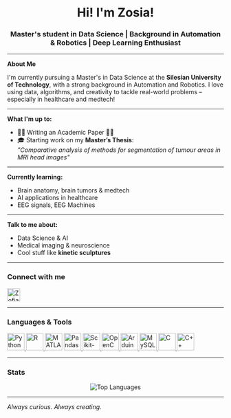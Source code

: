 <h1 align="center">Hi!  I'm Zosia!</h1>
<h3 align="center"> Master's student in Data Science |  Background in Automation & Robotics |  Deep Learning Enthusiast</h3>

---

 **About Me**

I'm currently pursuing a Master's in Data Science at the **Silesian University of Technology**, with a strong background in Automation and Robotics. I love using data, algorithms, and creativity to tackle real-world problems – especially in healthcare and medtech!

---

 **What I'm up to:**

- 👩‍🔬 Writing an Academic Paper 👩‍🔬
- 🎓 Starting work on my **Master’s Thesis**:  
  *"Comparative analysis of methods for segmentation of tumour areas in MRI head images"*

---

 **Currently learning:**

-  Brain anatomy, brain tumors & medtech
-  AI applications in healthcare
-  EEG signals, EEG Machines

---

 **Talk to me about:**

- Data Science & AI
- Medical imaging & neuroscience
- Cool stuff like **kinetic sculptures** 

---

<h3 align="left"> Connect with me</h3>
<p align="left">
  <a href="https://linkedin.com/in/zofia-seweryńska-462263234" target="_blank">
    <img align="center" src="https://cdn.jsdelivr.net/gh/devicons/devicon/icons/linkedin/linkedin-original.svg" alt="Zofia Seweryńska" height="30" width="30" />
  </a>
</p>

---

<h3 align="left"> Languages & Tools </h3>
<p align="left">
  <a href="https://www.python.org" target="_blank"> <img src="https://cdn.jsdelivr.net/gh/devicons/devicon/icons/python/python-original.svg" alt="Python" width="40" height="40"/> </a>
  <a href="https://cran.r-project.org/" target="_blank"> <img src="https://cdn.jsdelivr.net/gh/devicons/devicon/icons/r/r-original.svg" alt="R" width="40" height="40"/> </a>
 <a href="https://www.mathworks.com/products/matlab.html" target="_blank"><img src="https://upload.wikimedia.org/wikipedia/commons/2/21/Matlab_Logo.png" alt="MATLAB" width="40" height="40"/></a>
  <a href="https://pandas.pydata.org/" target="_blank"> <img src="https://cdn.jsdelivr.net/gh/devicons/devicon/icons/pandas/pandas-original.svg" alt="Pandas" width="40" height="40"/> </a>
  <a href="https://scikit-learn.org/" target="_blank"> <img src="https://upload.wikimedia.org/wikipedia/commons/0/05/Scikit_learn_logo_small.svg" alt="Scikit-learn" width="40" height="40"/> </a>
  <a href="https://opencv.org/" target="_blank"> <img src="https://www.vectorlogo.zone/logos/opencv/opencv-icon.svg" alt="OpenCV" width="40" height="40"/> </a>
  <a href="https://www.arduino.cc/" target="_blank"> <img src="https://cdn.worldvectorlogo.com/logos/arduino-1.svg" alt="Arduino" width="40" height="40"/> </a>
  <a href="https://www.mysql.com/" target="_blank"> <img src="https://cdn.jsdelivr.net/gh/devicons/devicon/icons/mysql/mysql-original-wordmark.svg" alt="MySQL" width="40" height="40"/> </a>
  <a href="https://www.cprogramming.com/" target="_blank"> <img src="https://cdn.jsdelivr.net/gh/devicons/devicon/icons/c/c-original.svg" alt="C" width="40" height="40"/> </a>
  <a href="https://www.w3schools.com/cpp/" target="_blank"> <img src="https://cdn.jsdelivr.net/gh/devicons/devicon/icons/cplusplus/cplusplus-original.svg" alt="C++" width="40" height="40"/> </a>
</p>

---

<h3> Stats</h3>

<p align="center">
  <img src="https://github-readme-stats.vercel.app/api/top-langs?username=zosiasewe&show_icons=true&locale=en&layout=compact" alt="Top Languages" />
</p>

---

 *Always curious. Always creating.*
